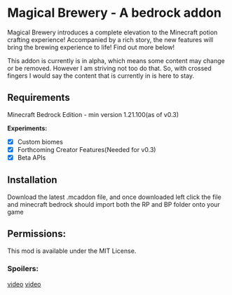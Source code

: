 # Magical Brewery - A bedrock addon

Magical Brewery introduces a complete elevation to the Minecraft potion crafting experience! 
Accompanied by a rich story, the new features will bring the brewing experience to life! Find out more below!

This addon is currently is in alpha, which means some content may change or be removed. However I am striving not too do that. 
So, with crossed fingers I would say the content that is currently in is here to stay.

## Requirements
Minecraft Bedrock Edition - min version 1.21.100(as of v0.3)

**Experiments:**
- [x] Custom biomes
- [x] Forthcoming Creator Features(Needed for v0.3)
- [x] Beta APIs
 
## Installation
Download the latest .mcaddon file, and once downloaded left click the file and minecraft bedrock should import both the RP and BP folder onto your game


## Permissions:
This mod is available under the MIT License.

### Spoilers:
[video](https://www.youtube.com/watch?v=qSL6OkRyVDg)
[video](www.youtube.com/watch?v=eubHd1Vgd80)
